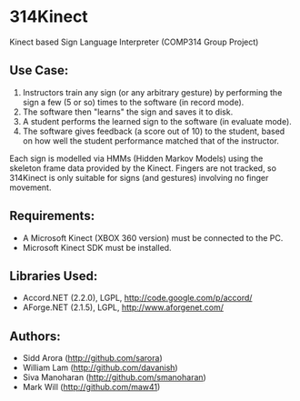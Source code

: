 314Kinect
=========

Kinect based Sign Language Interpreter (COMP314 Group Project)


Use Case:
---------
1. Instructors train any sign (or any arbitrary gesture) by performing the sign a few (5 or so) times to the software (in record mode).
2. The software then "learns" the sign and saves it to disk.
3. A student performs the learned sign to the software (in evaluate mode).
4. The software gives feedback (a score out of 10) to the student, based on how well the student performance matched that of the instructor.

Each sign is modelled via HMMs (Hidden Markov Models) using the skeleton frame data provided by the Kinect.
Fingers are not tracked, so 314Kinect is only suitable for signs (and gestures) involving no finger movement.

Requirements:
-------------
* A Microsoft Kinect (XBOX 360 version) must be connected to the PC.
* Microsoft Kinect SDK must be installed.


Libraries Used:
---------------
* Accord.NET (2.2.0), LGPL, http://code.google.com/p/accord/
* AForge.NET (2.1.5), LGPL, http://www.aforgenet.com/


Authors:
-------------
* Sidd Arora (http://github.com/sarora)
* William Lam (http://github.com/davanish)
* Siva Manoharan (http://github.com/smanoharan)
* Mark Will (http://github.com/maw41)

